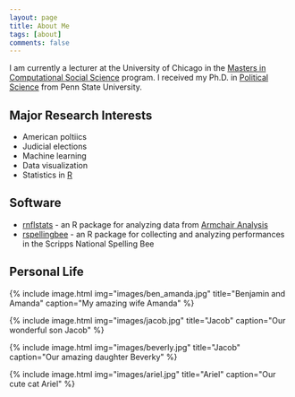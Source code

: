 ```yaml
---
layout: page
title: About Me
tags: [about]
comments: false
---
```


I am currently a lecturer at the University of Chicago in the [Masters in Computational Social Science](https://macss.uchicago.edu) program. I received my Ph.D. in [Political Science](http://polisci.la.psu.edu/) from Penn State University.

## Major Research Interests

* American poltiics
* Judicial elections
* Machine learning
* Data visualization
* Statistics in [R](https://www.r-project.org/)

## Software

* [rnflstats](https://github.com/bensoltoff/rnflstats) - an R package for analyzing data from [Armchair Analysis](http://armchairanalysis.com/index.php)
* [rspellingbee](https://github.com/bensoltoff/rspellingbee) - an R package for collecting and analyzing performances in the Scripps National Spelling Bee

## Personal Life

{% include image.html img="images/ben_amanda.jpg" title="Benjamin and Amanda" caption="My amazing wife Amanda" %}

{% include image.html img="images/jacob.jpg" title="Jacob" caption="Our wonderful son Jacob" %}

{% include image.html img="images/beverly.jpg" title="Jacob" caption="Our amazing daughter Beverky" %}

{% include image.html img="images/ariel.jpg" title="Ariel" caption="Our cute cat Ariel" %}
